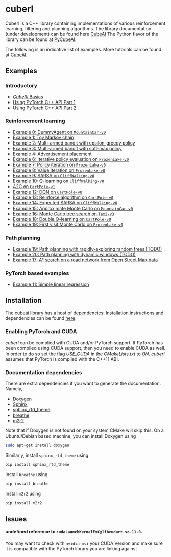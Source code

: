 # cuberl

Cuberl is a C++ library containing implementations of various reinforcement learning, filtering and planning algorithms.
The library documentation (under development) can be found here <a href="https://pockerman-py-cubeai.readthedocs.io/en/latest/">CubeAI</a>
The Python flavor of the library can be found at <a href="https://github.com/pockerman/py_cube_ai">PyCubeAI</a>. 

The following is an indicative list of examples. More tutorials can be found at <a href="https://pockerman-py-cubeai.readthedocs.io/en/latest/">CubeAI</a>.
 

## Examples

### Introductory

- <a href="examples/intro/intro_example_1/intro_example_1.md">_CubeRl_ Basics</a>
- <a href="examples/intro/intro_example_2/intro_example_2.md">Using PyTorch C++ API Part 1</a>
- <a href="examples/intro/intro_example_3/intro_example_3.md">Using PyTorch C++ API Part 2</a>

### Reinforcement learning

- <a href="https://pockerman-py-cubeai.readthedocs.io/en/latest/ExamplesCpp/rl/rl_example_0.html">Example 0: DummyAgent on  ```MountainCar-v0```</a>
- <a href="examples/example_1/example_1.cpp">Example 1: Toy Markov chain</a>
- <a href="examples/example_2/example_2.cpp">Example 2: Multi-armed bandit with epsilon-greedy policy</a>
- <a href="examples/example_3/example_3.cpp">Example 3: Multi-armed bandit with soft-max policy</a>
- <a href="examples/example_4/example_4.cpp">Example 4: Advertisement placement</a>
- <a href="examples/rl/rl_example_6/rl_example_6.cpp">Example 6: Iterative policy evaluation on ```FrozenLake-v0```</a>
- <a href="examples/rl/rl_example_7/rl_example_7.cpp">Example 7: Policy iteration on ```FrozenLake-v0```</a>
- <a href="examples/rl/rl_example_8/rl_example_8.cpp">Example 8: Value iteration on ```FrozenLake-v0```</a>
- <a href="examples/rl/rl_example_9/rl_example_9.cpp">Example 9: SARSA on ```CliffWalking-v0```</a>
- <a href="examples/rl/rl_example_10/rl_example_10.cpp">Example 10: Q-learning on ```CliffWalking-v0```</a>
- <a href="examples/rl/rl_example_11/rl_example_11.md">A2C on ```CartPole-v1```</a>
- <a href="examples/rl/rl_example_12/example_12.cpp">Example 12: DQN on ```CartPole-v0```</a>
- <a href="examples/rl/rl_example_13/rl_example_13.cpp">Example 13: Reinforce algorithm on ```CartPole-v0```</a>
- <a href="examples/rl/rl_example_14/rl_example_14.cpp">Example 14: Expected SARSA on ```CliffWalking-v0```</a>
- <a href="examples/example_15/example_15.cpp">Example 15: Approximate Monte Carlo on ```MountainCar-v0```</a>
- <a href="examples/example_16/example_16.cpp">Example 16: Monte Carlo tree search on ```Taxi-v3```</a>
- <a href="examples/rl/rl_example_18.cpp">Example 18: Double Q-learning on  ```CartPole-v0``` </a>
- <a href="examples/rl/rl_example_19/rl_example_19.cpp">Example 19: First visit Monte Carlo on ```FrozenLake-v0```</a>


### Path planning

- <a href="#">Example 19: Path planning with rapidly-exploring random trees (TODO)</a> 
- <a href="#">Example 20: Path planning with dynamic windows (TODO) </a>
- <a href="examples/example_17/example_17.cpp">Example 17: A* search on a road network  from Open Street Map data</a>

### PyTorch based examples

- <a href="examples/example_11/example_11.cpp">Example 11: Simple linear regression</a>


## Installation

The cubeai library has a host of dependencies:
Installation instructions and dependencies can be found <a href="https://pockerman-py-cubeai.readthedocs.io/en/latest/install.html">here</a>.

### Enabling PyTorch and CUDA

_cuberl_ can be complied with CUDA and/or PyTorch support. If PyTorch has been compiled using CUDA support, then
you need to enable CUDA as well. In order to do so set the flag _USE_CUDA_ in the _CMakeLists.txt_ to _ON_.
_cuberl_ assumes that PyTorch is compiled with the C++11 ABI.


### Documentation dependencies

There are extra dependencies if you want to generate the documentation. Namely,

- <a href="https://www.doxygen.nl/">Doxygen</a>
- <a href="https://www.sphinx-doc.org/en/master/">Sphinx</a>
- <a href="https://github.com/readthedocs/sphinx_rtd_theme">sphinx_rtd_theme</a>
- <a href="https://github.com/breathe-doc/breathe">breathe</a>
- <a href="https://github.com/crossnox/m2r2">m2r2</a>

Note that if Doxygen is not found on your system CMake will skip this. On a Ubuntu/Debian based machine, you can install
Doxygen using

```bash
sudo apt-get install doxygen
```

Similarly, install ```sphinx_rtd_theme``` using

```bash
pip install sphinx_rtd_theme
```

Install ```breathe``` using

```bash
pip install breathe
```

Install ```m2r2``` using

```bash
pip install m2r2
```


## Issues

#### undefined reference to ```cudaLaunchKernelExC@libcudart.so.11.0```. 

You may want to check with ```nvidia-msi``` your CUDA Version and make sure it is compatible with the PyTorch library you are linking against




